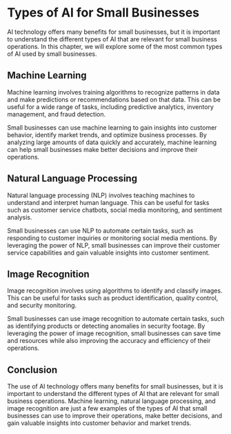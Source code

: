 Types of AI for Small Businesses
==================================================================================

AI technology offers many benefits for small businesses, but it is important to understand the different types of AI that are relevant for small business operations. In this chapter, we will explore some of the most common types of AI used by small businesses.

Machine Learning
----------------

Machine learning involves training algorithms to recognize patterns in data and make predictions or recommendations based on that data. This can be useful for a wide range of tasks, including predictive analytics, inventory management, and fraud detection.

Small businesses can use machine learning to gain insights into customer behavior, identify market trends, and optimize business processes. By analyzing large amounts of data quickly and accurately, machine learning can help small businesses make better decisions and improve their operations.

Natural Language Processing
---------------------------

Natural language processing (NLP) involves teaching machines to understand and interpret human language. This can be useful for tasks such as customer service chatbots, social media monitoring, and sentiment analysis.

Small businesses can use NLP to automate certain tasks, such as responding to customer inquiries or monitoring social media mentions. By leveraging the power of NLP, small businesses can improve their customer service capabilities and gain valuable insights into customer sentiment.

Image Recognition
-----------------

Image recognition involves using algorithms to identify and classify images. This can be useful for tasks such as product identification, quality control, and security monitoring.

Small businesses can use image recognition to automate certain tasks, such as identifying products or detecting anomalies in security footage. By leveraging the power of image recognition, small businesses can save time and resources while also improving the accuracy and efficiency of their operations.

Conclusion
----------

The use of AI technology offers many benefits for small businesses, but it is important to understand the different types of AI that are relevant for small business operations. Machine learning, natural language processing, and image recognition are just a few examples of the types of AI that small businesses can use to improve their operations, make better decisions, and gain valuable insights into customer behavior and market trends.
